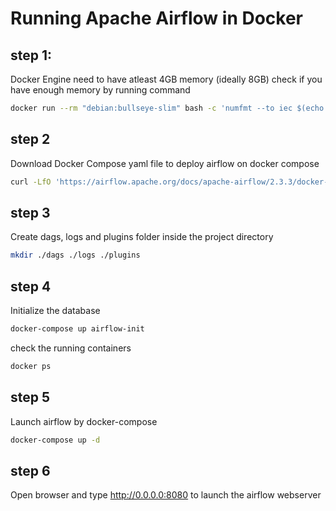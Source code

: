 # Running Apache Airflow in Docker

## step 1:

Docker Engine need to have atleast 4GB memory (ideally 8GB)
check if you have enough memory by running command
```bash
docker run --rm "debian:bullseye-slim" bash -c 'numfmt --to iec $(echo $(($(getconf _PHYS_PAGES) * $(getconf PAGE_SIZE))))'
```


## step 2

Download Docker Compose yaml file to deploy airflow on docker compose
```bash
curl -LfO 'https://airflow.apache.org/docs/apache-airflow/2.3.3/docker-compose.yaml'
```

## step 3

Create dags, logs and plugins folder inside the project directory
```bash
mkdir ./dags ./logs ./plugins
```

## step 4

Initialize the database
```bash
docker-compose up airflow-init
```

check the running containers
```bash
docker ps
```

## step 5

Launch airflow by docker-compose
```bash
docker-compose up -d
```

## step 6

Open browser and type http://0.0.0.0:8080 to launch the airflow webserver

